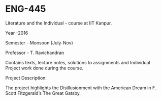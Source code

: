# ENG-445
Literature and the Individual - course at IIT Kanpur.

Year -2016

Semester - Monsoon (July-Nov)

Professor - T. Ravichandran

Contains texts, lecture notes, solutions to assignments and Individual Project work done during the course.

Project Description:

The project highlights the Disillusionment with the American Dream in F. Scott Fitzgerald’s The Great Gatsby.
